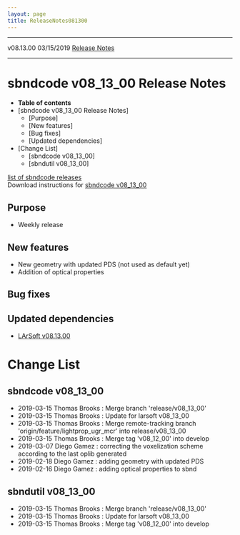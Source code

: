 ```yaml
---
layout: page
title: ReleaseNotes081300
---
```


  ----------- ------------ -- -- ------------------------------------------------------
  v08.13.00   03/15/2019         [Release Notes](ReleaseNotes081300.html)
  ----------- ------------ -- -- ------------------------------------------------------



sbndcode v08\_13\_00 Release Notes
======================================================================================

-   **Table of contents**
-   [sbndcode v08\_13\_00 Release
    Notes]
    -   [Purpose]
    -   [New features]
    -   [Bug fixes]
    -   [Updated dependencies]
-   [Change List]
    -   [sbndcode v08\_13\_00]
    -   [sbndutil v08\_13\_00]

[list of sbndcode
releases](List_of_SBND_code_releases.html)\
Download instructions for [sbndcode
v08\_13\_00](http://scisoft.fnal.gov/scisoft/bundles/sbnd/v08_13_00/sbndcode-v08_13_00.html)



Purpose
----------------------------------

-   Weekly release



New features
--------------------------------------------

-   New geometry with updated PDS (not used as default yet)
-   Addition of optical properties



Bug fixes
--------------------------------------



Updated dependencies
------------------------------------------------------------

-   [LArSoft
    v08.13.00](https://cdcvs.fnal.gov/redmine/projects/larsoft/wiki/ReleaseNotes081300)



Change List
==========================================



sbndcode v08\_13\_00
----------------------------------------------------------

-   2019-03-15 Thomas Brooks : Merge branch \'release/v08\_13\_00\'
-   2019-03-15 Thomas Brooks : Update for larsoft v08\_13\_00
-   2019-03-15 Thomas Brooks : Merge remote-tracking branch
    \'origin/feature/lightprop\_ugr\_mcr\' into release/v08\_13\_00
-   2019-03-15 Thomas Brooks : Merge tag \'v08\_12\_00\' into develop
-   2019-03-07 Diego Gamez : correcting the voxelization scheme
    according to the last oplib generated
-   2019-02-18 Diego Gamez : adding geometry with updated PDS
-   2019-02-16 Diego Gamez : adding optical properties to sbnd



sbndutil v08\_13\_00
----------------------------------------------------------

-   2019-03-15 Thomas Brooks : Merge branch \'release/v08\_13\_00\'
-   2019-03-15 Thomas Brooks : Update for larsoft v08\_13\_00
-   2019-03-15 Thomas Brooks : Merge tag \'v08\_12\_00\' into develop
